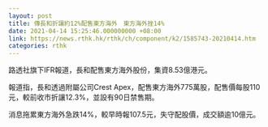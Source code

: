 ```yaml
---
layout: post
title: 傳長和折讓約12%配售東方海外　東方海外挫14%
date: 2021-04-14 15:25:46.000000000 +08:00
link: https://news.rthk.hk/rthk/ch/component/k2/1585743-20210414.htm
categories: rthk
---
```


路透社旗下IFR報道，長和配售東方海外股份，集資8.53億港元。

報道指，長和透過附屬公司Crest Apex，配售東方海外775萬股，配售價每股110元，較前收市折讓12.3%，並設有90日禁售期。 

消息拖累東方海外急跌14%，較早時報107.5元，失守配股價，成交額逾10億元。
